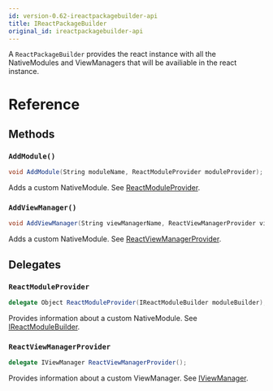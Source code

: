 ```yaml
---
id: version-0.62-ireactpackagebuilder-api
title: IReactPackageBuilder
original_id: ireactpackagebuilder-api
---
```


A `ReactPackageBuilder` provides the react instance with all the NativeModules and ViewManagers that will be availiable in the react instance.

# Reference

## Methods

### `AddModule()`

```csharp
void AddModule(String moduleName, ReactModuleProvider moduleProvider);
```

Adds a custom NativeModule. See [ReactModuleProvider](#reactmoduleprovider).

### `AddViewManager()`

```csharp
void AddViewManager(String viewManagerName, ReactViewManagerProvider viewManagerProvider);
```

Adds a custom NativeModule. See [ReactViewManagerProvider](#reactviewmanagerprovider).


## Delegates

### `ReactModuleProvider`

```csharp
delegate Object ReactModuleProvider(IReactModuleBuilder moduleBuilder);
```

Provides information about a custom NativeModule.  See [IReactModuleBuilder](IReactModuleBuilder-api-windows.md).

### `ReactViewManagerProvider`

```csharp
delegate IViewManager ReactViewManagerProvider();
```

Provides information about a custom ViewManager.  See [IViewManager](IViewManager-api-windows.md).


<!-- // Copyright (c) Microsoft Corporation.
// Licensed under the MIT License.

import "IReactContext.idl";
import "IReactModuleBuilder.idl";
import "IViewManager.idl";

namespace Microsoft.ReactNative {

  delegate Object ReactModuleProvider(IReactModuleBuilder moduleBuilder);
  delegate IViewManager ReactViewManagerProvider();

  [webhosthidden]
  interface IReactPackageBuilder {
    void AddModule(String moduleName, ReactModuleProvider moduleProvider);
    void AddViewManager(String viewManagerName, ReactViewManagerProvider viewManagerProvider);
  }

  [webhosthidden]
  interface IReactPackageBuilderExperimental
    requires IReactPackageBuilder {
    void AddTurboModule(String moduleName, ReactModuleProvider moduleProvider);
  }
} // namespace Microsoft.ReactNative -->
